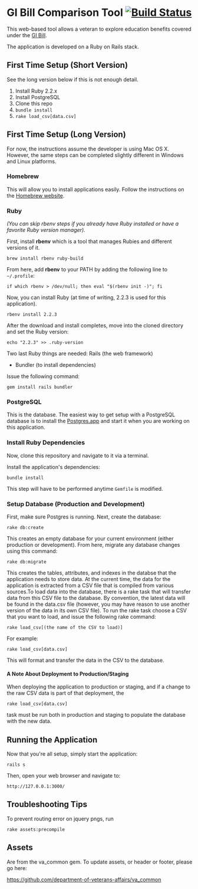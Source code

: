 # GI Bill Comparison Tool [![Build Status](https://dev.vets.gov/jenkins/buildStatus/icon?job=department-of-veterans-affairs/gi-bill-comparison-tool/master)](http://jenkins.vetsgov-internal/job/department-of-veterans-affairs/gi-bill-comparison-tool/master)

This web-based tool allows a veteran to explore education benefits covered under the [GI Bill](https://en.wikipedia.org/wiki/G.I._Bill).

The application is developed on a Ruby on Rails stack.

## First Time Setup (Short Version)

See the long version below if this is not enough detail.

1. Install Ruby 2.2.x
1. Install PostgreSQL
1. Clone this repo
1. `bundle install`
1. `rake load_csv[data.csv]`

## First Time Setup (Long Version)

For now, the instructions assume the developer is using Mac OS X. However, the same steps can be completed slightly different in Windows and Linux platforms.

### Homebrew

This will allow you to install applications easily. Follow the instructions on the [Homebrew website](http://brew.sh/).

### Ruby

*(You can skip rbenv steps if you already have Ruby installed or have a favorite Ruby version manager).*

First, install **rbenv** which is a tool that manages Rubies and different versions of it.

`brew install rbenv ruby-build`

From here, add **rbenv** to your PATH by adding the following line to `~/.profile`:

`if which rbenv > /dev/null; then eval "$(rbenv init -)"; fi`

Now, you can install Ruby (at time of writing, 2.2.3 is used for this application).

`rbenv install 2.2.3`

After the download and install completes, move into the cloned directory and set the Ruby version:

`echo "2.2.3" >> .ruby-version`

Two last Ruby things are needed: Rails (the web framework)
- Bundler (to install dependencies)

Issue the following command:

`gem install rails bundler`

### PostgreSQL

This is the database. The easiest way to get setup with a PostgreSQL database is to install the [Postgres.app](http://postgresapp.com/) and start it when you are working on this application.

### Install Ruby Dependencies

Now, clone this repository and navigate to it via a terminal.

Install the application's dependencies:

`bundle install`

This step will have to be performed anytime `Gemfile` is modified.

### Setup Database (Production and Development)

First, make sure Postgres is running. Next, create the database:

`rake db:create`

This creates an empty database for your current environment (either production or development). From here, migrate any database changes using this command:

`rake db:migrate`

This creates the tables, attributes, and indexes in the databse that the application needs to store data. At the current time, the data for the application is extracted from a CSV file that is compiled from various sources.To load data into the database, there is a rake task that will transfer data from this CSV file to the database. By convention, the latest data will be found in the data.csv file (however, you may have reason to use another version of the data in its own CSV file). To run the rake task choose a CSV that you want to load, and issue the following rake command:

`rake load_csv[(the name of the CSV to load)]`

For example:

`rake load_csv[data.csv]`

This will format and transfer the data in the CSV to the database.

#### A Note About Deployment to Production/Staging

When deploying the application to production or staging, and if a change to the raw CSV data is part of that deployment, the 

`rake load_csv[data.csv]` 

task must be run both in production and staging to populate the database with the new data.

## Running the Application

Now that you're all setup, simply start the application:

`rails s`

Then, open your web browser and navigate to:

`http://127.0.0.1:3000/`

## Troubleshooting Tips

To prevent routing error on jquery pngs, run

```
rake assets:precompile
```

## Assets

Are from the va_common gem. To update assets, or header or footer, please go here: 

https://github.com/department-of-veterans-affairs/va_common

